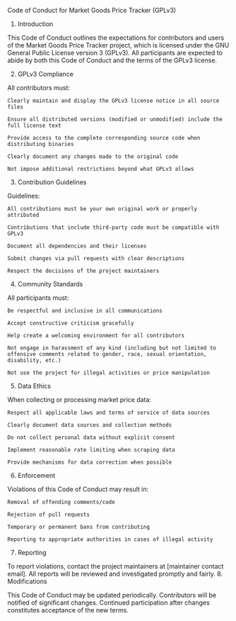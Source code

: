 Code of Conduct for Market Goods Price Tracker (GPLv3)
1. Introduction

This Code of Conduct outlines the expectations for contributors and users of the Market Goods Price Tracker project, which is licensed under the GNU General Public License version 3 (GPLv3). All participants are expected to abide by both this Code of Conduct and the terms of the GPLv3 license.

2. GPLv3 Compliance

All contributors must:

    Clearly maintain and display the GPLv3 license notice in all source files

    Ensure all distributed versions (modified or unmodified) include the full license text

    Provide access to the complete corresponding source code when distributing binaries

    Clearly document any changes made to the original code

    Not impose additional restrictions beyond what GPLv3 allows

3. Contribution Guidelines

Guidelines: 

    All contributions must be your own original work or properly attributed

    Contributions that include third-party code must be compatible with GPLv3

    Document all dependencies and their licenses

    Submit changes via pull requests with clear descriptions

    Respect the decisions of the project maintainers

4. Community Standards

All participants must:

    Be respectful and inclusive in all communications

    Accept constructive criticism gracefully

    Help create a welcoming environment for all contributors

    Not engage in harassment of any kind (including but not limited to offensive comments related to gender, race, sexual orientation, disability, etc.)

    Not use the project for illegal activities or price manipulation

5. Data Ethics

When collecting or processing market price data:

    Respect all applicable laws and terms of service of data sources

    Clearly document data sources and collection methods

    Do not collect personal data without explicit consent

    Implement reasonable rate limiting when scraping data

    Provide mechanisms for data correction when possible

6. Enforcement

Violations of this Code of Conduct may result in:

    Removal of offending comments/code

    Rejection of pull requests

    Temporary or permanent bans from contributing

    Reporting to appropriate authorities in cases of illegal activity

7. Reporting

To report violations, contact the project maintainers at [maintainer contact email]. All reports will be reviewed and investigated promptly and fairly.
8. Modifications

This Code of Conduct may be updated periodically. Contributors will be notified of significant changes. Continued participation after changes constitutes acceptance of the new terms.